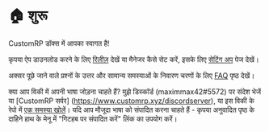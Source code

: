 # 🏠 शुरू

CustomRP डॉक्स में आपका स्वागत है!

कृपया ऐप डाउनलोड करने के लिए [रिलीज़](https://github.com/maximmax42/Discord-CustomRP/releases) देखें या मैनेजर कैसे सेट करें, इसके लिए [सेटिंग अप](setting-up.md) पेज देखें।

अक्सर पूछे जाने वाले प्रश्नों के उत्तर और सामान्य समस्याओं के निवारण चरणों के लिए [FAQ](faq.md) पृष्ठ देखें।

क्या आप विकी में अपनी भाषा जोड़ना चाहते हैं? मुझे डिस्कॉर्ड (maximmax42#5572) पर संदेश भेजें या [CustomRP सर्वर] (https://www.customrp.xyz/discordserver), या इस विकी के रेपो में [एक समस्या खोलें](https://github.com/maximmax42/CustomRP-docs/issues/new?title=New%20language:%20\[put%20your%20language%20here])। यदि आप मौजूदा भाषा को संपादित करना चाहते हैं - कृपया अनुवादित पृष्ठ के दाहिने हाथ के मेनू में "गिटहब पर संपादित करें" लिंक का उपयोग करें।
